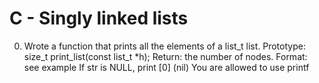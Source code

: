 # C - Singly linked lists

0. Wrote a function that prints all the elements of a list_t list.
Prototype: size_t print_list(const list_t *h); Return: the number of nodes. Format: see example
If str is NULL, print [0] (nil)
You are allowed to use printf
